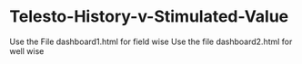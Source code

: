 # Telesto-History-v-Stimulated-Value
Use the File dashboard1.html for field wise
Use the file dashboard2.html for well wise
